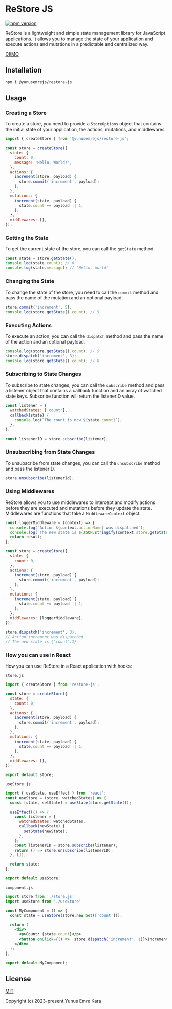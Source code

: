 # ReStore JS
[![npm version](https://badge.fury.io/js/@yunusemrejs%2Frestore-js.svg)](https://badge.fury.io/js/@yunusemrejs%2Frestore-js)

ReStore is a lightweight and simple state management library for JavaScript applications. It allows you to manage the state of your application and execute actions and mutations in a predictable and centralized way.

[DEMO](https://yunusemrejs.github.io/restore-ecommerce-demo/)

## Installation

```bash
npm i @yunusemrejs/restore-js
```
## Usage

### Creating a Store
To create a store, you need to provide a `StoreOptions` object that contains the initial state of your application, the actions, mutations, and middlewares

```js
import { createStore } from '@yunusemrejs/restore-js';

const store = createStore({
  state: {
    count: 0,
    message: 'Hello, World!',
  },
  actions: {
    increment(store, payload) {
      store.commit('increment', payload);
    },
  },
  mutations: {
    increment(state, payload) {
      state.count += payload || 1;
    },
  },
  middlewares: [],
});
```
### Getting the State

To get the current state of the store, you can call the `getState` method.

```js
const state = store.getState();
console.log(state.count); // 0
console.log(state.message); // 'Hello, World!
```

### Changing the State

To change the state of the store, you need to call the `commit` method and pass the name of the mutation and an optional payload.
```js
store.commit('increment', 5);
console.log(store.getState().count); // 5
```

### Executing Actions

To execute an action, you can call the `dispatch` method and pass the name of the action and an optional payload.
```js
console.log(store.getState().count); // 5
store.dispatch('increment', 3);
console.log(store.getState().count); // 8
```

### Subscribing to State Changes

To subscribe to state changes, you can call the `subscribe` method and pass a listener object that contains a callback function and an array of watched state keys. Subscribe function will return the listenerID value.

```js
const listener = {
  watchedStates: ['count'],
  callback(state) {
    console.log(`The count is now ${state.count}`);
  },
};

const listenerID = store.subscribe(listener);
```

### Unsubscribing from State Changes

To unsubscribe from state changes, you can call the `unsubscribe` method and pass the listenerID.

```js
store.unsubscribe(listenerId);
```
### Using Middlewares

ReStore allows you to use middlewares to intercept and modify actions before they are executed and mutations before they update the state. Middlewares are functions that take a `MiddlewareContext` object.

```js
const loggerMiddleware = (context) => {
  console.log(`Action ${context.actionName} was dispatched`);
  console.log(`The new state is ${JSON.stringify(context.store.getState())}`);
  return result;
};

const store = createStore({
  state: {
    count: 0,
  },
  actions: {
    increment(store, payload) {
      store.commit('increment', payload);
    },
  },
  mutations: {
    increment(state, payload) {
      state.count += payload || 1;
    },
  },
  middlewares: [loggerMiddleware],
});

store.dispatch('increment', 3);
// Action increment was dispatched
// The new state is {"count":3}
```
### How you can use in React
How you can use ReStore in a React application with hooks:

`store.js`
```jsx
import { createStore } from 'restore-js';

const store = createStore({
  state: {
    count: 0,
  },
  actions: {
    increment(store, payload) {
      store.commit('increment', payload);
    },
  },
  mutations: {
    increment(state, payload) {
      state.count += payload || 1;
    },
  },
  middlewares: [],
});

export default store;
```

`useStore.js`
```jsx
import { useState, useEffect } from 'react';
const useStore = (store, watchedStates) => {
  const [state, setState] = useState(store.getState());

  useEffect(() => {
    const listener = {
      watchedStates: watchedStates,
      callback(newState) {
        setState(newState);
      },
    };
    const listenerID = store.subscribe(listener);
    return () => store.unsubscribe(listenerID);
  }, []);

  return state;
};

export default useStore;
```

`component.js`
```jsx
import store from './store.js'
import useStore from './useStore'

const MyComponent = () => {
  const state = useStore(store,new Set(['count']));

  return (
    <div>
      <p>Count: {state.count}</p>
      <button onClick={() =>  store.dispatch('increment', 1)}>Increment</button>
    </div>
  );
};

export default MyComponent;
```

## License
[MIT](http://opensource.org/licenses/MIT)

Copyright (c) 2023-present Yunus Emre Kara
